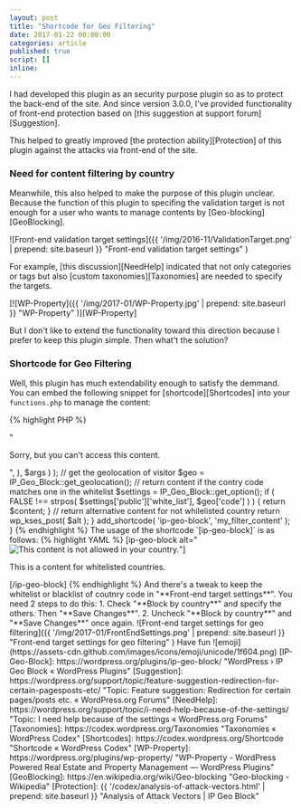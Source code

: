 ```yaml
---
layout: post
title: "Shortcode for Geo Filtering"
date: 2017-01-22 00:00:00
categories: article
published: true
script: []
inline:
---
```


I had developed this plugin as an security purpose plugin so as to protect the 
back-end of the site. And since version 3.0.0, I've provided functionality of 
front-end protection based on [this suggestion at support forum][Suggestion].

This helped to greatly improved [the protection ability][Protection] of this 
plugin against the attacks via front-end of the site.

<!--more-->

### Need for content filtering by country ###

Meanwhile, this also helped to make the purpose of this plugin unclear. Because
the function of this plugin to specifing the validation target is not enough 
for a user who wants to manage contents by [Geo-blocking][GeoBlocking].

![Front-end validation target settings]({{ '/img/2016-11/ValidationTarget.png' | prepend: site.baseurl }}
 "Front-end validation target settings"
)

For example, [this discussion][NeedHelp] indicated that not only categories or
tags but also [custom taxonomies][Taxonomies] are needed to specify the targets.

[![WP-Property]({{ '/img/2017-01/WP-Property.jpg' | prepend: site.baseurl }}
  "WP-Property"
)][WP-Property]

But I don't like to extend the functionality toward this direction because I 
prefer to keep this plugin simple. Then what't the solution?


### Shortcode for Geo Filtering ###

Well, this plugin has much extendability enough to satisfy the demmand. You can
embed the following snippet for [shortcode][Shortcodes] into your `functions.php`
to manage the content:

{% highlight PHP %}
<?php
if ( class_exists( 'IP_Geo_Block' ) ) {
    function my_filter_content( $args, $content = null ) {
        // set alternative content for not whilelisted countries
        extract( shortcode_atts( array(
            'alt' => "<p>Sorry, but you can't access this content.</p>",
        ), $args ) );

        // get the geolocation of visitor
        $geo = IP_Geo_Block::get_geolocation();

        // return content if the contry code matches one in the whitelist
        $settings = IP_Geo_Block::get_option();
        if ( FALSE !== strpos( $settings['public']['white_list'], $geo['code'] ) ) {
            return $content;
        }

        // return alternative content for not whilelisted country
        return wp_kses_post( $alt );
    }

    add_shortcode( 'ip-geo-block', 'my_filter_content' );
}
{% endhighlight %}

The usage of the shortcode `[ip-geo-block]` is as follows:

{% highlight YAML %}
[ip-geo-block alt="<img src='/image/alternative.png' alt='This content is not allowed in your country.'>"]

<p>This is a content for whitelisted countries.</p>

[/ip-geo-block]
{% endhighlight %}

And there's a tweak to keep the whitelist or blacklist of coutnry code in
"**Front-end target settings**". You need 2 steps to do this: 

1. Check "**Block by country**" and specify the others. Then "**Save Changes**".
2. Uncheck "**Block by country**" and "**Save Changes**" once again.

![Front-end target settings for geo filtering]({{ '/img/2017-01/FrontEndSettings.png' | prepend: site.baseurl }}
 "Front-end target settings for geo filtering"
)

Have fun <span class="emoji">
![emoji](https://assets-cdn.github.com/images/icons/emoji/unicode/1f604.png)
</span>

[IP-Geo-Block]: https://wordpress.org/plugins/ip-geo-block/ "WordPress › IP Geo Block « WordPress Plugins"
[Suggestion]:   https://wordpress.org/support/topic/feature-suggestion-redirection-for-certain-pagesposts-etc/ "Topic: Feature suggestion: Redirection for certain pages/posts etc. « WordPress.org Forums"
[NeedHelp]:     https://wordpress.org/support/topic/i-need-help-because-of-the-settings/ "Topic: I need help because of the settings &laquo; WordPress.org Forums"
[Taxonomies]:   https://codex.wordpress.org/Taxonomies "Taxonomies &laquo; WordPress Codex"
[Shortcodes]:   https://codex.wordpress.org/Shortcode "Shortcode &laquo; WordPress Codex"
[WP-Property]:  https://wordpress.org/plugins/wp-property/ "WP-Property - WordPress Powered Real Estate and Property Management &mdash; WordPress Plugins"
[GeoBlocking]:  https://en.wikipedia.org/wiki/Geo-blocking "Geo-blocking - Wikipedia"
[Protection]:   {{ '/codex/analysis-of-attack-vectors.html' | prepend: site.baseurl }} "Analysis of Attack Vectors | IP Geo Block"

